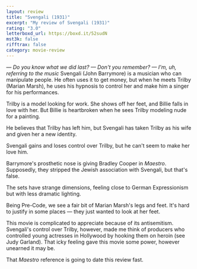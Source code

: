 ```yaml
---
layout: review
title: "Svengali (1931)"
excerpt: "My review of Svengali (1931)"
rating: "3.0"
letterboxd_url: https://boxd.it/52sudN
mst3k: false
rifftrax: false
category: movie-review
---
```


<i>— Do you know what we did last?
— Don't you remember?
— I'm, uh, referring to the music
</i>
Svengali (John Barrymore) is a musician who can manipulate people. He often uses it to get money, but when he meets Trilby (Marian Marsh), he uses his hypnosis to control her and make him a singer for his performances.

Trilby is a model looking for work. She shows off her feet, and Billie falls in love with her. But Billie is heartbroken when he sees Trilby modeling nude for a painting.

He believes that Trilby has left him, but Svengali has taken Trilby as his wife and given her a new identity.

Svengali gains and loses control over Trilby, but he can't seem to make her love him.

Barrymore's prosthetic nose is giving Bradley Cooper in <i>Maestro</i>. Supposedly, they stripped the Jewish association with Svengali, but that's false.

The sets have strange dimensions, feeling close to German Expressionism but with less dramatic lighting.

Being Pre-Code, we see a fair bit of Marian Marsh's legs and feet. It's hard to justify in some places — they just wanted to look at her feet.

This movie is complicated to appreciate because of its antisemitism. Svengali's control over Trilby, however, made me think of producers who controlled young actresses in Hollywood by hooking them on heroin (see Judy Garland). That icky feeling gave this movie some power, however unearned it may be.

That <i>Maestro</i> reference is going to date this review fast.
